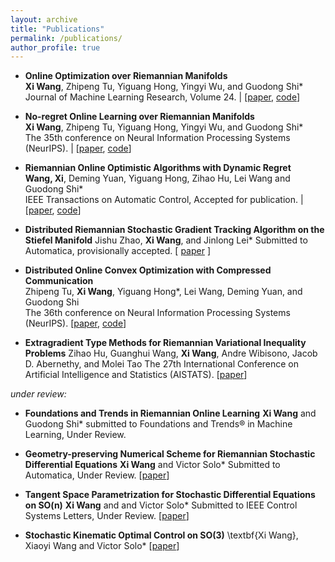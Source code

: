 ```yaml
---
layout: archive
title: "Publications"
permalink: /publications/
author_profile: true
---
```


- **Online Optimization over Riemannian Manifolds**  
  **Xi Wang**, Zhipeng Tu, Yiguang Hong, Yingyi Wu, and Guodong Shi*  
  Journal of Machine Learning Research, Volume 24. | \[[paper](https://www.jmlr.org/papers/volume24/21-1308/21-1308.pdf), [code](https://github.com/RiemannianOCO/experiments)\]
  
- **No-regret Online Learning over Riemannian Manifolds**  
  **Xi Wang**, Zhipeng Tu, Yiguang Hong, Yingyi Wu, and Guodong Shi*  
  The 35th conference on Neural Information Processing Systems (NeurIPS). | \[[paper](https://proceedings.neurips.cc/paper/2021/hash/ee389847678a3a9d1ce9e4ca69200d06-Abstract.html), [code](https://openreview.net/attachment?id=y8y6GJUL01H&name=code)\]

- **Riemannian Online Optimistic Algorithms with Dynamic Regret**  
  **Wang, Xi**, Deming Yuan, Yiguang Hong, Zihao Hu, Lei Wang and Guodong Shi*  
IEEE Transactions on Automatic Control, Accepted for publication. | \[[paper](https://ieeexplore.ieee.org/document/10947566), [code](https://github.com/RiemannianOCO/DynamicReg)\]

- **Distributed Riemannian Stochastic Gradient Tracking Algorithm on the Stiefel Manifold**
    Jishu Zhao, **Xi Wang**, and Jinlong Lei*
    Submitted to Automatica, provisionally accepted. \[ [paper](https://arxiv.org/abs/2405.16900) \]
 
- **Distributed Online Convex Optimization with Compressed Communication**  
  Zhipeng Tu, **Xi Wang**, Yiguang Hong*, Lei Wang, Deming Yuan, and Guodong Shi  
  The 36th conference on Neural Information Processing Systems (NeurIPS).  \[[paper](https://proceedings.neurips.cc/paper_files/paper/2022/hash/dececdcbf0ea0162234a8fb4ab051415-Abstract-Conference.html), [code](https://github.com/happy-math/CC-DOCO)\]

- **Extragradient Type Methods for Riemannian Variational Inequality Problems**
   Zihao Hu, Guanghui Wang, **Xi Wang**, Andre Wibisono, Jacob D. Abernethy, and Molei Tao
   The 27th International Conference on Artificial Intelligence and Statistics (AISTATS). \[[paper](https://proceedings.mlr.press/v238/hu24c.html)\]

*under review:*

- **Foundations and Trends in Riemannian Online Learning**
   **Xi Wang** and Guodong Shi*
   submitted to Foundations and Trends® in Machine Learning, Under Review.

- **Geometry-preserving Numerical Scheme for Riemannian Stochastic Differential Equations**
  **Xi Wang** and Victor Solo*
  Submitted to Automatica, Under Review. \[[paper](http://arxiv.org/abs/2504.12631)\]

- **Tangent Space Parametrization for Stochastic Differential Equations on SO(n)**
  **Xi Wang** and and Victor Solo*
  Submitted to IEEE Control Systems Letters, Under Review. \[[paper](http://arxiv.org/abs/2504.12650)\]

- **Stochastic Kinematic Optimal Control on SO(3)**
  \textbf{Xi Wang}, Xiaoyi Wang and Victor Solo* \[[paper](https://arxiv.org/abs/2412.08124)\]


